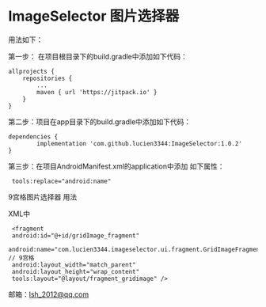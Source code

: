 # ImageSelector  图片选择器


 用法如下：

 第一步： 在项目根目录下的build.gradle中添加如下代码：

	allprojects {
		repositories {
			...
			maven { url 'https://jitpack.io' }
		}
	}

 第二步：项目在app目录下的build.gradle中添加如下代码：

	dependencies {
	        implementation 'com.github.lucien3344:ImageSelector:1.0.2'
	}


 第三步：在项目AndroidManifest.xml的application中添加 如下属性：

     tools:replace="android:name"





 9宫格图片选择器 用法

   XML中

     <fragment
     android:id="@+id/gridImage_fragment"
     android:name="com.lucien3344.imageselector.ui.fragment.GridImageFragment"  // 9宫格
     android:layout_width="match_parent"
     android:layout_height="wrap_content"
     tools:layout="@layout/fragment_gridimage" />






  邮箱：lsh_2012@qq.com






